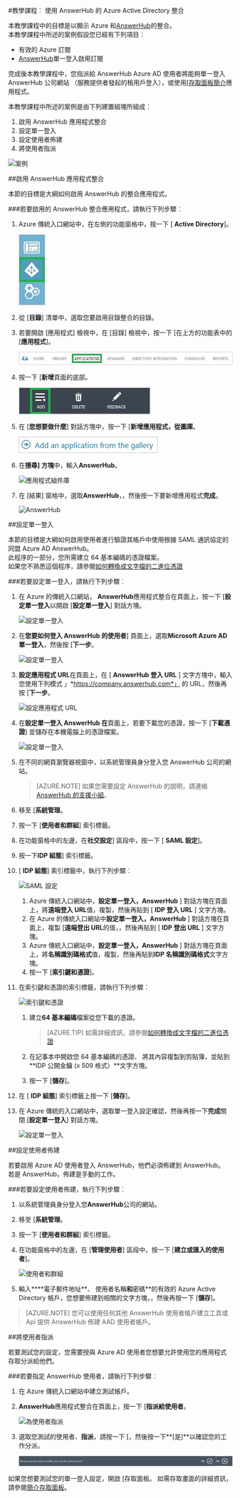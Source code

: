 <properties 
    pageTitle="教學課程︰ Azure Active Directory 整合 AnswerHub |Microsoft Azure" 
    description="瞭解如何使用 AnswerHub 與 Azure Active Directory 啟用單一登入、 自動化佈建和更多 ！" 
    services="active-directory" 
    authors="jeevansd"  
    documentationCenter="na" 
    manager="femila"/>
<tags 
    ms.service="active-directory" 
    ms.devlang="na" 
    ms.topic="article" 
    ms.tgt_pltfrm="na" 
    ms.workload="identity" 
    ms.date="10/10/2016" 
    ms.author="jeedes" />

#<a name="tutorial-azure-active-directory-integration-with-answerhub"></a>教學課程︰ 使用 AnswerHub 的 Azure Active Directory 整合

本教學課程中的目標是以顯示 Azure 和[AnswerHub](http://www.dzonesoftware.com/products/answerhub-question-answer-software)的整合。  
本教學課程中所述的案例假設您已經有下列項目︰

-   有效的 Azure 訂閱
-   [AnswerHub](http://www.dzonesoftware.com/products/answerhub-question-answer-software)單一登入啟用訂閱

完成後本教學課程中，您指派給 AnswerHub Azure AD 使用者將能夠單一登入 AnswerHub 公司網站 （服務提供者發起的租用戶登入），或使用[[存取面板簡介](active-directory-saas-access-panel-introduction.md)應用程式。

本教學課程中所述的案例是由下列建置組塊所組成︰

1.  啟用 AnswerHub 應用程式整合
2.  設定單一登入
3.  設定使用者佈建
4.  將使用者指派

![案例](./media/active-directory-saas-answerhub-tutorial/IC785165.png "案例")

##<a name="enabling-the-application-integration-for-answerhub"></a>啟用 AnswerHub 應用程式整合

本節的目標是大綱如何啟用 AnswerHub 的整合應用程式。

###<a name="to-enable-the-application-integration-for-answerhub-perform-the-following-steps"></a>若要啟用的 AnswerHub 整合應用程式，請執行下列步驟︰

1.  Azure 傳統入口網站中，在左側的功能窗格中，按一下 [ **Active Directory**]。

    ![Active Directory](./media/active-directory-saas-answerhub-tutorial/IC700993.png "Active Directory")

2.  從 [**目錄**] 清單中，選取您要啟用目錄整合的目錄。

3.  若要開啟 [應用程式] 檢視中，在 [目錄] 檢視中，按一下 [在上方的功能表中的 [**應用程式**]。

    ![應用程式](./media/active-directory-saas-answerhub-tutorial/IC700994.png "應用程式")

4.  按一下 [**新增**頁面的底部。

    ![新增應用程式](./media/active-directory-saas-answerhub-tutorial/IC749321.png "新增應用程式")

5.  在 [**您想要做什麼**] 對話方塊中，按一下 [**新增應用程式，從圖庫**。

    ![新增 gallerry 應用程式](./media/active-directory-saas-answerhub-tutorial/IC749322.png "新增 gallerry 應用程式")

6.  在**搜尋] 方塊**中，輸入**AnswerHub**。

    ![應用程式組件庫](./media/active-directory-saas-answerhub-tutorial/IC785166.png "應用程式組件庫")

7.  在 [結果] 窗格中，選取**AnswerHub**，，然後按一下要新增應用程式**完成**。

    ![AnswerHub](./media/active-directory-saas-answerhub-tutorial/IC785167.png "AnswerHub")

##<a name="configuring-single-sign-on"></a>設定單一登入

本節的目標是大綱如何啟用使用者進行驗證其帳戶中使用根據 SAML 通訊協定的同盟 Azure AD AnswerHub。  
此程序的一部分，您所需建立 64 基本編碼的憑證檔案。  
如果您不熟悉這個程序，請參閱[如何轉換成文字檔的二進位憑證](http://youtu.be/PlgrzUZ-Y1o)

###<a name="to-configure-single-sign-on-perform-the-following-steps"></a>若要設定單一登入，請執行下列步驟︰

1.  在 Azure 的傳統入口網站， **AnswerHub**應用程式整合在頁面上，按一下 [**設定單一登入**以開啟 [**設定單一登入**] 對話方塊。

    ![設定單一登入](./media/active-directory-saas-answerhub-tutorial/IC785168.png "設定單一登入")

2.  在**您要如何登入 AnswerHub 的使用者**] 頁面上，選取**Microsoft Azure AD 單一登入**，然後按 [**下一步**。

    ![設定單一登入](./media/active-directory-saas-answerhub-tutorial/IC785169.png "設定單一登入")

3.  **設定應用程式 URL**在頁面上，在 [ **AnswerHub 登入 URL** ] 文字方塊中，輸入您使用下列模式 」*https://company.answerhub.com*」 的 URL，然後再按 [**下一步**。

    ![設定應用程式 URL](./media/active-directory-saas-answerhub-tutorial/IC785170.png "設定應用程式 URL")

4.  在**設定單一登入 AnswerHub 在**頁面上，若要下載您的憑證，按一下 [**下載憑證**] 並儲存在本機電腦上的憑證檔案。

    ![設定單一登入](./media/active-directory-saas-answerhub-tutorial/IC785171.png "設定單一登入")

5.  在不同的網頁瀏覽器視窗中，以系統管理員身分登入您 AnswerHub 公司的網站。
    >[AZURE.NOTE] 如果您需要設定 AnswerHub 的說明，請連絡[AnswerHub 的支援小組](mailto:success@answerhub.com. )。








6.  移至 [**系統管理**。

7.  按一下 [**使用者和群組**] 索引標籤。

8.  在功能窗格中的左邊，在**社交設定**] 區段中，按一下 [ **SAML 設定**]。

9.  按一下**IDP 組態**] 索引標籤。

10. [ **IDP 組態**] 索引標籤中，執行下列步驟︰

    ![SAML 設定](./media/active-directory-saas-answerhub-tutorial/IC785172.png "SAML 設定")

    1.  Azure 傳統入口網站中，**設定單一登入，AnswerHub** ] 對話方塊在頁面上，將**遠端登入 URL**值，複製，然後再貼到 [ **IDP 登入 URL** ] 文字方塊。
    2.  在 Azure 的傳統入口網站中**設定單一登入，AnswerHub** ] 對話方塊在頁面上，複製 [**遠端登出 URL**的值，，然後再貼到 [ **IDP 登出 URL** ] 文字方塊。
    3.  Azure 傳統入口網站中，**設定單一登入，AnswerHub** ] 對話方塊在頁面上，將**名稱識別碼格式**值，複製，然後再貼到**IDP 名稱識別碼格式**文字方塊。
    4.  按一下 [**索引鍵和憑證**]。

11. 在索引鍵和憑證的索引標籤，請執行下列步驟︰

    ![索引鍵和憑證](./media/active-directory-saas-answerhub-tutorial/IC785173.png "索引鍵和憑證")

    1.  建立**64 基本編碼**檔案從您下載的憑證。  

        >[AZURE.TIP] 如需詳細資訊，請參閱[如何轉換成文字檔的二進位憑證](http://youtu.be/PlgrzUZ-Y1o)

    2.  在記事本中開啟您 64 基本編碼的憑證、 將其內容複製到剪貼簿，並貼到**IDP 公開金鑰 (x 509 格式）**文字方塊。
    3.  按一下 [**儲存**]。

12. 在 [ **IDP 組態**] 索引標籤上按一下 [**儲存**]。

13. 在 Azure 傳統的入口網站中，選取單一登入設定確認，然後再按一下**完成**關閉 [**設定單一登入**] 對話方塊。

    ![設定單一登入](./media/active-directory-saas-answerhub-tutorial/IC785174.png "設定單一登入")

##<a name="configuring-user-provisioning"></a>設定使用者佈建

若要啟用 Azure AD 使用者登入 AnswerHub，他們必須佈建到 AnswerHub。  
若是 AnswerHub，佈建是手動的工作。

###<a name="to-configure-user-provisioning-perform-the-following-steps"></a>若要設定使用者佈建，執行下列步驟︰

1.  以系統管理員身分登入您**AnswerHub**公司的網站。

2.  移至 [**系統管理**。

3.  按一下 [**使用者和群組**] 索引標籤。

4.  在功能窗格中的左邊，在 [**管理使用者**] 區段中，按一下 [**建立或匯入的使用者**]。

    ![使用者和群組](./media/active-directory-saas-answerhub-tutorial/IC785175.png "使用者和群組")

5.  輸入****電子郵件地址**、 使用者名稱**和**密碼**的有效的 Azure Active Directory 帳戶，您想要佈建到相關的文字方塊，，然後再按一下 [**儲存**]。

>[AZURE.NOTE] 您可以使用任何其他 AnswerHub 使用者帳戶建立工具或 Api 提供 AnswerHub 佈建 AAD 使用者帳戶。

##<a name="assigning-users"></a>將使用者指派

若要測試您的設定，您需要授與 Azure AD 使用者您想要允許使用您的應用程式存取分派給他們。

###<a name="to-assign-users-to-answerhub-perform-the-following-steps"></a>若要指定 AnswerHub 使用者，請執行下列步驟︰

1.  在 Azure 傳統入口網站中建立測試帳戶。

2.  **AnswerHub**應用程式整合在頁面上，按一下 [**指派給使用者**。

    ![為使用者指派](./media/active-directory-saas-answerhub-tutorial/IC785176.png "為使用者指派")

3.  選取您測試的使用者、**指派**，請按一下 [，然後按一下**[是]**以確認您的工作分派。

    ![[是]](./media/active-directory-saas-answerhub-tutorial/IC767830.png "[是]")

如果您想要測試您的單一登入設定，開啟 [存取面板。 如需存取畫面的詳細資訊，請參閱[簡介存取面板](active-directory-saas-access-panel-introduction.md)。

